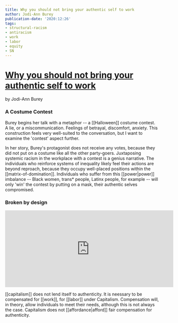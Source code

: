 ```yaml
---
title: Why you should not bring your authentic self to work
author: Jodi-Ann Burey
publication-date: '2020:12:26'
tags:
- structural-racism
- antiracism
- work
- labor
- equity
- SN
---
```


# [Why you should not bring your authentic self to work](https://www.youtube.com/watch?v=HRi-jpzBiGo)
by Jodi-Ann Burey

### A Costume Contest
Burey begins her talk with a metaphor -- a [[Halloween]] costume contest. A lie, or a miscommunication. Feelings of betrayal, discomfort, anxiety. This construction feels very well-suited to the conversation, but I want to examine the 'contest' aspect further.

In her story, Burey's protagonist does not receive any votes, because they did not put on a costume like all the other party-goers. Juxtaposing systemic racism in the workplace with a contest is a genius narrative. The individuals who reinforce systems of inequality likely feel their actions are beyond reproach, because they occupy well-placed positions within the [[matrix-of-domination]]. Individuals who suffer from this [[power|power]] imbalance -- Black women, trans\* people, Latinx people, for example -- will only 'win' the contest by putting on a mask, their authentic selves compromised.

### Broken by design

<iframe
	border=0
	frameborder=0
	height=250
	width=550  
	src="https://youtube.com/clip/UgkxOFhzugOMoWkt_UQgbQnLFipm0-JzdanH">
</iframe>

[[capitalism]] does not lend itself to authenticity. It is neessary to be compensated for [[work]], for [[labor]] under Capitalism. Compensation will, in theory, allow individuals to meet their needs, although this is not always the case. Capitalism does not [[affordance|afford]] fair compensation for authenticity.